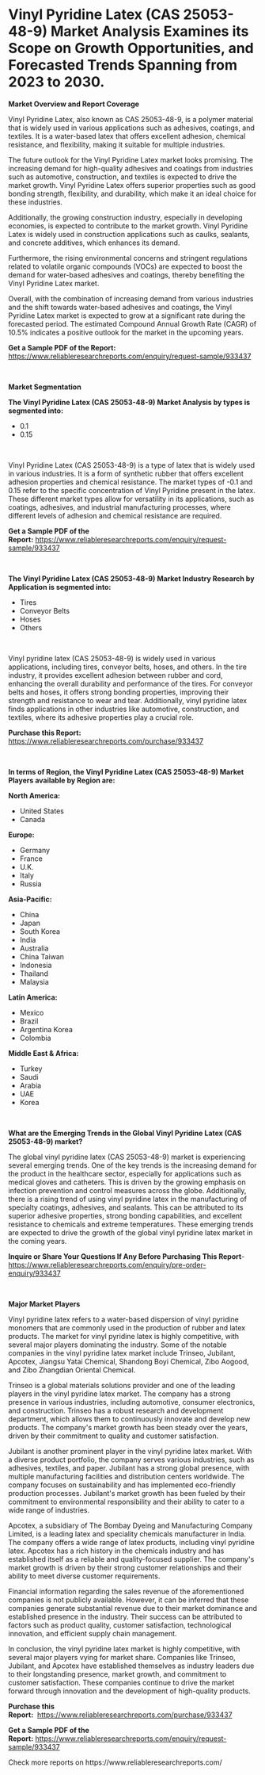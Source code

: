 <p><h1>Vinyl Pyridine Latex (CAS 25053-48-9) Market Analysis Examines its Scope on Growth Opportunities, and Forecasted Trends Spanning from 2023 to 2030.</h1></p><p><strong>Market Overview and Report Coverage</strong></p>
<p><p>Vinyl Pyridine Latex, also known as CAS 25053-48-9, is a polymer material that is widely used in various applications such as adhesives, coatings, and textiles. It is a water-based latex that offers excellent adhesion, chemical resistance, and flexibility, making it suitable for multiple industries.</p><p>The future outlook for the Vinyl Pyridine Latex market looks promising. The increasing demand for high-quality adhesives and coatings from industries such as automotive, construction, and textiles is expected to drive the market growth. Vinyl Pyridine Latex offers superior properties such as good bonding strength, flexibility, and durability, which make it an ideal choice for these industries.</p><p>Additionally, the growing construction industry, especially in developing economies, is expected to contribute to the market growth. Vinyl Pyridine Latex is widely used in construction applications such as caulks, sealants, and concrete additives, which enhances its demand.</p><p>Furthermore, the rising environmental concerns and stringent regulations related to volatile organic compounds (VOCs) are expected to boost the demand for water-based adhesives and coatings, thereby benefiting the Vinyl Pyridine Latex market.</p><p>Overall, with the combination of increasing demand from various industries and the shift towards water-based adhesives and coatings, the Vinyl Pyridine Latex market is expected to grow at a significant rate during the forecasted period. The estimated Compound Annual Growth Rate (CAGR) of 10.5% indicates a positive outlook for the market in the upcoming years.</p></p>
<p><strong>Get a Sample PDF of the Report:</strong> <a href="https://www.reliableresearchreports.com/enquiry/request-sample/933437">https://www.reliableresearchreports.com/enquiry/request-sample/933437</a></p>
<p>&nbsp;</p>
<p><strong>Market Segmentation</strong></p>
<p><strong>The Vinyl Pyridine Latex (CAS 25053-48-9) Market Analysis by types is segmented into:</strong></p>
<p><ul><li>0.1</li><li>0.15</li></ul></p>
<p>&nbsp;</p>
<p><p>Vinyl Pyridine Latex (CAS 25053-48-9) is a type of latex that is widely used in various industries. It is a form of synthetic rubber that offers excellent adhesion properties and chemical resistance. The market types of -0.1 and 0.15 refer to the specific concentration of Vinyl Pyridine present in the latex. These different market types allow for versatility in its applications, such as coatings, adhesives, and industrial manufacturing processes, where different levels of adhesion and chemical resistance are required.</p></p>
<p><strong>Get a Sample PDF of the Report:</strong>&nbsp;<a href="https://www.reliableresearchreports.com/enquiry/request-sample/933437">https://www.reliableresearchreports.com/enquiry/request-sample/933437</a></p>
<p>&nbsp;</p>
<p><strong>The Vinyl Pyridine Latex (CAS 25053-48-9) Market Industry Research by Application is segmented into:</strong></p>
<p><ul><li>Tires</li><li>Conveyor Belts</li><li>Hoses</li><li>Others</li></ul></p>
<p>&nbsp;</p>
<p><p>Vinyl pyridine latex (CAS 25053-48-9) is widely used in various applications, including tires, conveyor belts, hoses, and others. In the tire industry, it provides excellent adhesion between rubber and cord, enhancing the overall durability and performance of the tires. For conveyor belts and hoses, it offers strong bonding properties, improving their strength and resistance to wear and tear. Additionally, vinyl pyridine latex finds applications in other industries like automotive, construction, and textiles, where its adhesive properties play a crucial role.</p></p>
<p><strong>Purchase this Report:</strong>&nbsp; <a href="https://www.reliableresearchreports.com/purchase/933437">https://www.reliableresearchreports.com/purchase/933437</a></p>
<p>&nbsp;</p>
<p><strong>In terms of Region, the Vinyl Pyridine Latex (CAS 25053-48-9) Market Players available by Region are:</strong></p>
<p>
    <p> <strong> North America: </strong>
        <ul>
            <li>United States</li>
            <li>Canada</li>
        </ul>
        </p> 
    <p> <strong> Europe: </strong>
        <ul>
            <li>Germany</li>
            <li>France</li>
            <li>U.K.</li>
            <li>Italy</li>
            <li>Russia</li>
        </ul>
        </p> 
    <p> <strong> Asia-Pacific: </strong>
        <ul>
            <li>China</li>
            <li>Japan</li>
            <li>South Korea</li>
            <li>India</li>
            <li>Australia</li>
            <li>China Taiwan</li>
            <li>Indonesia</li>
            <li>Thailand</li>
            <li>Malaysia</li>
        </ul>
        </p> 
    <p> <strong> Latin America: </strong>
        <ul>
            <li>Mexico</li>
            <li>Brazil</li>
            <li>Argentina Korea</li>
            <li>Colombia</li>
        </ul>
        </p> 
    <p> <strong> Middle East & Africa: </strong>
        <ul>
            <li>Turkey</li>
            <li>Saudi</li>
            <li>Arabia</li>
            <li>UAE</li>
            <li>Korea</li>
        </ul>
    </p>
    </p>
<p>&nbsp;</p>
<p><strong>What are the Emerging Trends in the Global Vinyl Pyridine Latex (CAS 25053-48-9) market?</strong></p>
<p><p>The global vinyl pyridine latex (CAS 25053-48-9) market is experiencing several emerging trends. One of the key trends is the increasing demand for the product in the healthcare sector, especially for applications such as medical gloves and catheters. This is driven by the growing emphasis on infection prevention and control measures across the globe. Additionally, there is a rising trend of using vinyl pyridine latex in the manufacturing of specialty coatings, adhesives, and sealants. This can be attributed to its superior adhesive properties, strong bonding capabilities, and excellent resistance to chemicals and extreme temperatures. These emerging trends are expected to drive the growth of the global vinyl pyridine latex market in the coming years.</p></p>
<p><strong>Inquire or Share Your Questions If Any Before Purchasing This Report</strong>- <a href="https://www.reliableresearchreports.com/enquiry/pre-order-enquiry/933437">https://www.reliableresearchreports.com/enquiry/pre-order-enquiry/933437</a></p>
<p>&nbsp;</p>
<p><strong>Major Market Players</strong></p>
<p><p>Vinyl pyridine latex refers to a water-based dispersion of vinyl pyridine monomers that are commonly used in the production of rubber and latex products. The market for vinyl pyridine latex is highly competitive, with several major players dominating the industry. Some of the notable companies in the vinyl pyridine latex market include Trinseo, Jubilant, Apcotex, Jiangsu Yatai Chemical, Shandong Boyi Chemical, Zibo Aogood, and Zibo Zhangdian Oriental Chemical.</p><p>Trinseo is a global materials solutions provider and one of the leading players in the vinyl pyridine latex market. The company has a strong presence in various industries, including automotive, consumer electronics, and construction. Trinseo has a robust research and development department, which allows them to continuously innovate and develop new products. The company's market growth has been steady over the years, driven by their commitment to quality and customer satisfaction.</p><p>Jubilant is another prominent player in the vinyl pyridine latex market. With a diverse product portfolio, the company serves various industries, such as adhesives, textiles, and paper. Jubilant has a strong global presence, with multiple manufacturing facilities and distribution centers worldwide. The company focuses on sustainability and has implemented eco-friendly production processes. Jubilant's market growth has been fueled by their commitment to environmental responsibility and their ability to cater to a wide range of industries.</p><p>Apcotex, a subsidiary of The Bombay Dyeing and Manufacturing Company Limited, is a leading latex and speciality chemicals manufacturer in India. The company offers a wide range of latex products, including vinyl pyridine latex. Apcotex has a rich history in the chemicals industry and has established itself as a reliable and quality-focused supplier. The company's market growth is driven by their strong customer relationships and their ability to meet diverse customer requirements.</p><p>Financial information regarding the sales revenue of the aforementioned companies is not publicly available. However, it can be inferred that these companies generate substantial revenue due to their market dominance and established presence in the industry. Their success can be attributed to factors such as product quality, customer satisfaction, technological innovation, and efficient supply chain management.</p><p>In conclusion, the vinyl pyridine latex market is highly competitive, with several major players vying for market share. Companies like Trinseo, Jubilant, and Apcotex have established themselves as industry leaders due to their longstanding presence, market growth, and commitment to customer satisfaction. These companies continue to drive the market forward through innovation and the development of high-quality products.</p></p>
<p><strong>Purchase this Report:</strong>&nbsp;&nbsp;<a href="https://www.reliableresearchreports.com/purchase/933437">https://www.reliableresearchreports.com/purchase/933437</a></p>
<p></p>
<p><strong>Get a Sample PDF of the Report:</strong>&nbsp;<a href="https://www.reliableresearchreports.com/enquiry/request-sample/933437">https://www.reliableresearchreports.com/enquiry/request-sample/933437</a></p>
<p>Check more reports on https://www.reliableresearchreports.com/</p>